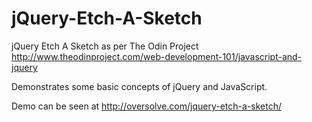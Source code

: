 jQuery-Etch-A-Sketch
====================

jQuery Etch A Sketch as per The Odin Project http://www.theodinproject.com/web-development-101/javascript-and-jquery


Demonstrates some basic concepts of jQuery and JavaScript.  

Demo can be seen at http://oversolve.com/jquery-etch-a-sketch/

